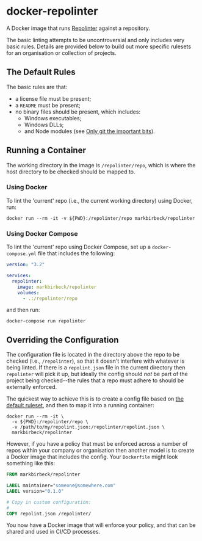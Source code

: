 # docker-repolinter

A Docker image that runs [Repolinter](https://github.com/todogroup/repolinter/) against a repository.

The basic linting attempts to be uncontroversial and only includes very basic rules. Details are provided below to build out more specific rulesets for an organisation or collection of projects.

## The Default Rules

The basic rules are that:

* a license file must be present;
* a `README` must be present;
* no binary files should be present, which includes:
  * Windows executables;
  * Windows DLLs;
  * and Node modules (see [Only git the important bits](https://devcenter.heroku.com/articles/node-best-practices#only-git-the-important-bits)).

## Running a Container

The working directory in the image is `/repolinter/repo`, which is where the host directory to be checked should be mapped to.

### Using Docker

To lint the 'current' repo (i.e., the current working directory) using Docker, run:

```shell
docker run --rm -it -v ${PWD}:/repolinter/repo markbirbeck/repolinter
```

### Using Docker Compose

To lint the 'current' repo using Docker Compose, set up a `docker-compose.yml` file that includes the following:

```yaml
version: "3.2"

services:
  repolinter:
    image: markbirbeck/repolinter
    volumes:
      - .:/repolinter/repo
```

and then run:

```shell
docker-compose run repolinter
```

## Overriding the Configuration

The configuration file is located in the directory above the repo to be checked (i.e., `/repolinter`), so that it doesn't interfere with whatever is being linted. If there is a `repolint.json` file in the current directory then `repolinter` will pick it up, but ideally the config should *not* be part of the project being checked--the rules that a repo must adhere to should be externally enforced.

The quickest way to achieve this is to create a config file based on [the default ruleset](https://github.com/todogroup/repolinter/blob/master/rulesets/default.json), and then to map it into a running container:

```shell
docker run --rm -it \
  -v ${PWD}:/repolinter/repo \
  -v /path/to/my/repolint.json:/repolinter/repolint.json \
  markbirbeck/repolinter
```

However, if you have a policy that must be enforced across a number of repos within your company or organisation then another model is to create a Docker image that includes the config. Your `Dockerfile` might look something like this:

```dockerfile
FROM markbirbeck/repolinter

LABEL maintainer="someone@somewhere.com"
LABEL version="0.1.0"

# Copy in custom configuration:
#
COPY repolint.json /repolinter/
```

You now have a Docker image that will enforce your policy, and that can be shared and used in CI/CD processes.
